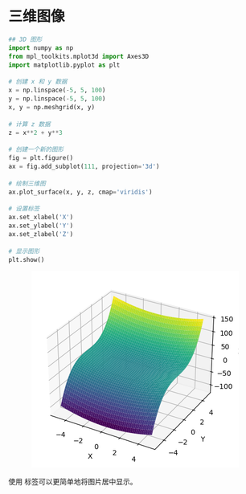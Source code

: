 # 三维图像


```python
## 3D 图形
import numpy as np
from mpl_toolkits.mplot3d import Axes3D
import matplotlib.pyplot as plt

# 创建 x 和 y 数据
x = np.linspace(-5, 5, 100)
y = np.linspace(-5, 5, 100)
x, y = np.meshgrid(x, y)

# 计算 z 数据
z = x**2 + y**3

# 创建一个新的图形
fig = plt.figure()
ax = fig.add_subplot(111, projection='3d')

# 绘制三维图
ax.plot_surface(x, y, z, cmap='viridis')

# 设置标签
ax.set_xlabel('X')
ax.set_ylabel('Y')
ax.set_zlabel('Z')

# 显示图形
plt.show()
```

<div style="text-align: center;">
    <img src="Untitled-1_files/Untitled-1_1_0.png" alt="png">
</div>


使用  标签可以更简单地将图片居中显示。

```python
